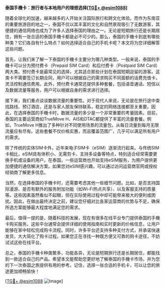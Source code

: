 **泰国手機卡：旅行者与本地用户的理想选择[[TG💪+ @esim1088](https://t.me/s/esim1088)]**

随着全球化的加速，越来越多的人开始关注国际旅行和跨文化体验。而作为东南亚的重要旅游目的地之一，泰国不仅以其丰富的文化和自然景观吸引了无数游客，其便捷的通信网络也成为了许多人选择泰国的理由之一。无论是短期旅行还是长期居住，拥有一张合适的泰国手機卡都是必不可少的。那么，泰国的手機卡到底有哪些种类？它们各自有什么特点？如何选择适合自己的手机卡呢？本文将为您详细解答这些问题。

首先，让我们来了解一下泰国的手機卡主要分为哪几种类型。一般来说，泰国的手機卡可以分为预付费卡（Prepaid SIM Card）和后付费卡（Postpaid SIM Card）两大类。预付费卡是最常见的选择，尤其适合那些计划在泰国短期逗留的游客。这类卡不需要签订长期合同，用户可以根据自己的需求购买不同面额的话费充值卡，灵活控制通信费用。此外，预付费卡通常还提供多种套餐，包括语音通话、短信以及数据流量等服务，用户可以根据自身的需求进行选择。

接下来，我们重点谈谈数据流量的重要性。对于现代人来说，无论是在旅行途中查找路线、预订酒店，还是与家人朋友保持联系，稳定的网络连接都至关重要。因此，在选择泰国的手機卡时，数据流量的多少是一个非常重要的考量因素。目前，泰国的主要运营商如TrueMove H、AIS和DTAC都提供了丰富的流量套餐。例如，TrueMove H推出了多种针对不同使用场景的流量包，从每日流量到每月无限流量应有尽有。这些套餐不仅价格实惠，而且覆盖范围广，几乎可以满足所有用户的需求。

除了传统的实体SIM卡外，近年来电子SIM卡（eSIM）逐渐流行起来。与传统SIM卡相比，eSIM具有体积小、无需剪卡、支持多设备等特点，特别适合经常需要更换手机或设备的用户。在泰国，一些运营商也开始支持eSIM服务，为用户提供更加便捷的通信解决方案。如果您对eSIM感兴趣，可以通过访问运营商官网或授权经销商了解更多信息。

当然，在选择泰国的手機卡时，还需要考虑其他一些细节问题。比如，是否支持国际漫游、是否有额外的服务附加功能（如Wi-Fi热点共享）、以及客服支持的质量等。这些因素虽然看似不起眼，但在实际使用过程中却可能带来极大的便利或困扰。因此，在做出最终决定之前，建议您仔细对比各家运营商的优势与不足，确保所选方案能够最大程度地满足您的需求。

最后，值得一提的是，随着科技的发展，现在有很多在线平台专门提供泰国的手機卡购买服务。这些平台通常会提供详细的使用指南和实时更新的价格信息，让用户能够在家中轻松完成购卡流程。同时，许多平台还支持多种支付方式，并承诺快速发货，大大简化了购卡过程。如果您正在寻找一种既方便又可靠的购卡途径，不妨试试这些在线平台。

总之，泰国的手機卡种类繁多，功能各异，无论是短期旅行还是长期居住，都能找到一款适合自己的产品。希望本文能帮助您更好地了解泰国的手機卡市场，并为您的下一次泰国之旅提供有用的参考。记住，选择一张合适的手机卡，可以让您的旅途更加顺畅愉快！

[[TG💪+ @esim1088](https://t.me/s/esim1088) ![Image](https://i.postimg.cc/4NQfJmqS/Snipaste-2025-05-13-00-14-12.png)]